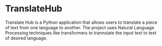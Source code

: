 # TranslateHub
Translate Hub is a Python application that allows users to translate a piece of text from one language to another. The project uses Natural Language Processing techniques like transformers to trannslate the input text to text of desired language.
